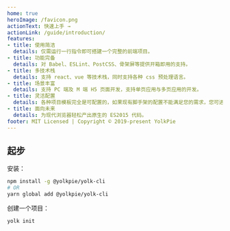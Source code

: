 ```yaml
---
home: true
heroImage: /favicon.png
actionText: 快速上手 →
actionLink: /guide/introduction/
features:
- title: 使用简洁
  details: 仅需运行一行指令即可搭建一个完整的前端项目。
- title: 功能完备
  details: 对 Babel、ESLint、PostCSS、骨架屏等提供开箱即用的支持。
- title: 多技术栈
  details: 支持 react、vue 等技术栈，同时支持各种 css 预处理语言。
- title: 场景丰富
  details: 支持 PC 端及 M 端 H5 页面开发，支持单页应用与多页应用的开发。
- title: 灵活配置
  details: 各种项目模板完全是可配置的，如果现有脚手架的配置不能满足您的需求，您可进行扩展。
- title: 面向未来
  details: 为现代浏览器轻松产出原生的 ES2015 代码。
footer: MIT Licensed | Copyright © 2019-present YolkPie
---
```


## 起步

安装：

``` bash
npm install -g @yolkpie/yolk-cli
# OR
yarn global add @yolkpie/yolk-cli
```

创建一个项目：

``` bash
yolk init
```